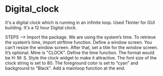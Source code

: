# Digital_clock
It's a digital clock which is running in an infinite loop.
Used Tkinter for GUI building.
It's a 12 hour Digital clock.

STEPS -->
Import the package. We are using the system’s time. To retrieve the system’s time, import strftime function.
Define a window screen. You can’t resize the window screen. After that, set a title for the window screen. It’s optional. Mine is "CLOCK".
Define the time function. The format would be H: M: S.
Style the clock widget to make it attractive. The font size of the clock string is set to 80. The foreground color is set to “cyan” and background to "Black".
Add a mainloop function at the end.
